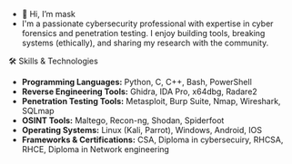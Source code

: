 - 👋 Hi, I’m mask
- I'm a passionate cybersecurity professional with expertise in cyber forensics and penetration testing. I enjoy building tools, breaking systems (ethically), and sharing my research with the community.

🛠️ Skills & Technologies

- **Programming Languages:** Python, C, C++, Bash, PowerShell
- **Reverse Engineering Tools:** Ghidra, IDA Pro, x64dbg, Radare2
- **Penetration Testing Tools:** Metasploit, Burp Suite, Nmap, Wireshark, SQLmap
- **OSINT Tools:** Maltego, Recon-ng, Shodan, Spiderfoot
- **Operating Systems:** Linux (Kali, Parrot), Windows, Android, IOS
- **Frameworks & Certifications:** CSA, Diploma in cybersecuiry, RHCSA, RHCE, Diploma in Network engineering

